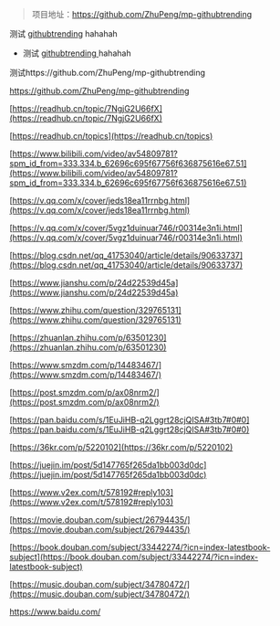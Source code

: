 > 项目地址：https://github.com/ZhuPeng/mp-githubtrending

测试 [githubtrending](https://github.com/ZhuPeng/mp-githubtrending) hahahah

* 测试 [githubtrending ](https://github.com/ZhuPeng/mp-githubtrending)hahahah

测试https://github.com/ZhuPeng/mp-githubtrending

https://github.com/ZhuPeng/mp-githubtrending



[https://readhub.cn/topic/7NgjG2U66fX](https://readhub.cn/topic/7NgjG2U66fX)

[https://readhub.cn/topics](https://readhub.cn/topics)

[https://www.bilibili.com/video/av54809781?spm_id_from=333.334.b_62696c695f67756f636875616e67.51](https://www.bilibili.com/video/av54809781?spm_id_from=333.334.b_62696c695f67756f636875616e67.51)

[https://v.qq.com/x/cover/jeds18ea11rrnbg.html](https://v.qq.com/x/cover/jeds18ea11rrnbg.html)

[https://v.qq.com/x/cover/5vgz1duinuar746/r00314e3n1i.html](https://v.qq.com/x/cover/5vgz1duinuar746/r00314e3n1i.html)

[https://blog.csdn.net/qq_41753040/article/details/90633737](https://blog.csdn.net/qq_41753040/article/details/90633737)

[https://www.jianshu.com/p/24d22539d45a](https://www.jianshu.com/p/24d22539d45a)

[https://www.zhihu.com/question/329765131](https://www.zhihu.com/question/329765131)

[https://zhuanlan.zhihu.com/p/63501230](https://zhuanlan.zhihu.com/p/63501230)

[https://www.smzdm.com/p/14483467/](https://www.smzdm.com/p/14483467/)

[https://post.smzdm.com/p/ax08nrm2/](https://post.smzdm.com/p/ax08nrm2/)

[https://pan.baidu.com/s/1EuJiHB-q2Lggrt28cjQISA#3tb7#0#0](https://pan.baidu.com/s/1EuJiHB-q2Lggrt28cjQISA#3tb7#0#0)

[https://36kr.com/p/5220102](https://36kr.com/p/5220102)

[https://juejin.im/post/5d147765f265da1bb003d0dc](https://juejin.im/post/5d147765f265da1bb003d0dc)

[https://www.v2ex.com/t/578192#reply103](https://www.v2ex.com/t/578192#reply103)

[https://movie.douban.com/subject/26794435/](https://movie.douban.com/subject/26794435/)

[https://book.douban.com/subject/33442274/?icn=index-latestbook-subject](https://book.douban.com/subject/33442274/?icn=index-latestbook-subject)

[https://music.douban.com/subject/34780472/](https://music.douban.com/subject/34780472/)

<https://www.baidu.com/>

